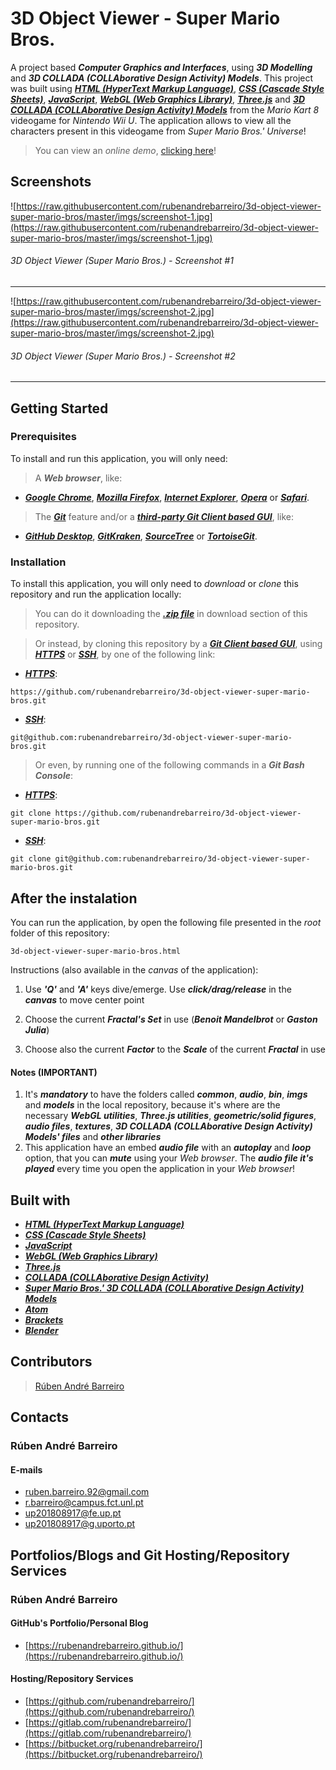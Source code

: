 # 3D Object Viewer - Super Mario Bros.

A project based **_Computer Graphics and Interfaces_**, using **_3D Modelling_** and **_3D COLLADA (COLLAborative Design Activity) Models_**. This project was built using [**_HTML (HyperText Markup Language)_**](https://www.w3schools.com/html/), [**_CSS (Cascade Style Sheets)_**](https://www.w3schools.com/css/), [**_JavaScript_**](https://www.w3schools.com/js/), [**_WebGL (Web Graphics Library)_**](https://get.webgl.org/), [**_Three.js_**](https://threejs.org/) and [**_3D COLLADA (COLLAborative Design Activity) Models_**](https://en.wikipedia.org/wiki/COLLADA) from the _Mario Kart 8_ videogame for _Nintendo Wii U_. The application allows to view all the characters present in this videogame from _Super Mario Bros.' Universe_!

> You can view an _online demo_, [clicking here](https://rubenandrebarreiro.github.io/projects/threejs/3d-object-viewer-super-mario-bros/3d-object-viewer-super-mario-bros.html)!


## Screenshots

![https://raw.githubusercontent.com/rubenandrebarreiro/3d-object-viewer-super-mario-bros/master/imgs/screenshot-1.jpg](https://raw.githubusercontent.com/rubenandrebarreiro/3d-object-viewer-super-mario-bros/master/imgs/screenshot-1.jpg)
######  3D Object Viewer (Super Mario Bros.) - Screenshot #1

***

![https://raw.githubusercontent.com/rubenandrebarreiro/3d-object-viewer-super-mario-bros/master/imgs/screenshot-2.jpg](https://raw.githubusercontent.com/rubenandrebarreiro/3d-object-viewer-super-mario-bros/master/imgs/screenshot-2.jpg)
######  3D Object Viewer (Super Mario Bros.) - Screenshot #2

***


## Getting Started

### Prerequisites
To install and run this application, you will only need:
> A **_Web browser_**, like:
* [**_Google Chrome_**](https://www.google.com/chrome/), [**_Mozilla Firefox_**](https://www.mozilla.org/), [**_Internet Explorer_**](https://www.microsoft.com/download/internet-explorer.aspx), [**_Opera_**](https://www.opera.com/) or [**_Safari_**](https://www.apple.com/safari/).
> The [**_Git_**](https://git-scm.com/) feature and/or a [**_third-party Git Client based GUI_**](https://git-scm.com/downloads/guis/), like:
* [**_GitHub Desktop_**](https://desktop.github.com/), [**_GitKraken_**](https://www.gitkraken.com/), [**_SourceTree_**](https://www.sourcetreeapp.com/) or [**_TortoiseGit_**](https://tortoisegit.org/).

### Installation
To install this application, you will only need to _download_ or _clone_ this repository and run the application locally:

> You can do it downloading the [**_.zip file_**](https://github.com/rubenandrebarreiro/3d-object-viewer-super-mario-bros/archive/master.zip) in download section of this repository.

> Or instead, by cloning this repository by a [**_Git Client based GUI_**](https://git-scm.com/downloads/guis), using [**_HTTPS_**](https://en.wikipedia.org/wiki/HTTPS) or [**_SSH_**](https://en.wikipedia.org/wiki/SSH_File_Transfer_Protocol), by one of the following link:
* [**_HTTPS_**](https://en.wikipedia.org/wiki/HTTPS):
```
https://github.com/rubenandrebarreiro/3d-object-viewer-super-mario-bros.git
```
* [**_SSH_**](https://en.wikipedia.org/wiki/SSH_File_Transfer_Protocol):
```
git@github.com:rubenandrebarreiro/3d-object-viewer-super-mario-bros.git
```

> Or even, by running one of the following commands in a **_Git Bash Console_**:
* [**_HTTPS_**](https://en.wikipedia.org/wiki/HTTPS):
```
git clone https://github.com/rubenandrebarreiro/3d-object-viewer-super-mario-bros.git
```
* [**_SSH_**](https://en.wikipedia.org/wiki/SSH_File_Transfer_Protocol):
```
git clone git@github.com:rubenandrebarreiro/3d-object-viewer-super-mario-bros.git
```

## After the instalation
You can run the application, by open the following file presented in the _root_ folder of this repository:
```
3d-object-viewer-super-mario-bros.html
```

Instructions (also available in the _canvas_ of the application):

1) Use **_'Q'_** and **_'A'_** keys dive/emerge. Use **_click/drag/release_** in the **_canvas_** to move center point

2) Choose the current **_Fractal's Set_** in use (**_Benoit Mandelbrot_** or **_Gaston Julia_**)

3) Choose also the current **_Factor_** to the **_Scale_** of the current **_Fractal_** in use

#### Notes (IMPORTANT)
1) It's **_mandatory_** to have the folders called **_common_**, **_audio_**, **_bin_**, **_imgs_** and **_models_** in the local repository, because it's where are the necessary **_WebGL utilities_**, **_Three.js utilities_**, **_geometric/solid figures_**, **_audio files_**, **_textures_**, **_3D COLLADA (COLLAborative Design Activity) Models' files_** and **_other libraries_**
2) This application have an embed **_audio file_** with an **_autoplay_** and **_loop_** option, that you can **_mute_** using your _Web browser_. The **_audio file it's played_** every time you open the application in your _Web browser_!

## Built with
* [**_HTML (HyperText Markup Language)_**](https://www.w3schools.com/html/)
* [**_CSS (Cascade Style Sheets)_**](https://www.w3schools.com/css/)
* [**_JavaScript_**](https://www.w3schools.com/js/)
* [**_WebGL (Web Graphics Library)_**](https://get.webgl.org/)
* [**_Three.js_**](https://threejs.org/)
* [**_COLLADA (COLLAborative Design Activity)_**](https://en.wikipedia.org/wiki/COLLADA)
* [**_Super Mario Bros.' 3D COLLADA (COLLAborative Design Activity) Models_**](https://www.models-resource.com/wii_u/mariokart8/)
* [**_Atom_**](https://atom.io/)
* [**_Brackets_**](http://brackets.io/)
* [**_Blender_**](https://www.blender.org/)

## Contributors
> [Rúben André Barreiro](https://github.com/rubenandrebarreiro/)

## Contacts

### Rúben André Barreiro
#### E-mails
* [ruben.barreiro.92@gmail.com](mailto:ruben.barreiro.92@gmail.com)
* [r.barreiro@campus.fct.unl.pt](mailto:r.barreiro@campus.fct.unl.pt)
* [up201808917@fe.up.pt](mailto:up201808917@fe.up.pt)
* [up201808917@g.uporto.pt](mailto:up201808917@g.uporto.pt)


## Portfolios/Blogs and Git Hosting/Repository Services

### Rúben André Barreiro
#### GitHub's Portfolio/Personal Blog
* [https://rubenandrebarreiro.github.io/](https://rubenandrebarreiro.github.io/)

#### Hosting/Repository Services
* [https://github.com/rubenandrebarreiro/](https://github.com/rubenandrebarreiro/)
* [https://gitlab.com/rubenandrebarreiro/](https://gitlab.com/rubenandrebarreiro/)
* [https://bitbucket.org/rubenandrebarreiro/](https://bitbucket.org/rubenandrebarreiro/)
